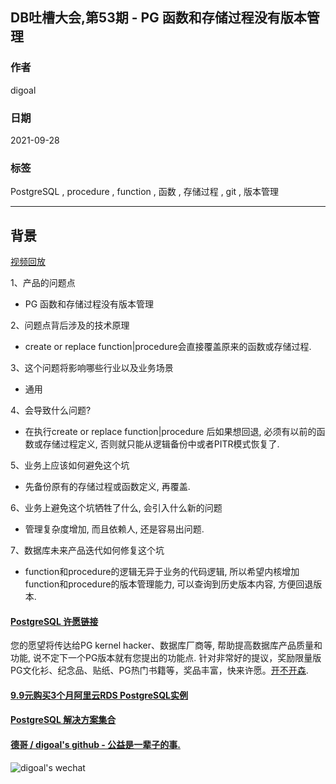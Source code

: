 ## DB吐槽大会,第53期 - PG 函数和存储过程没有版本管理  
  
### 作者  
digoal  
  
### 日期  
2021-09-28  
  
### 标签  
PostgreSQL , procedure , function , 函数 , 存储过程 , git , 版本管理    
  
----  
  
## 背景  
[视频回放]()  
  
1、产品的问题点  
- PG 函数和存储过程没有版本管理  
  
2、问题点背后涉及的技术原理  
- create or replace function|procedure会直接覆盖原来的函数或存储过程.   
  
3、这个问题将影响哪些行业以及业务场景  
- 通用  
  
4、会导致什么问题?  
- 在执行create or replace function|procedure 后如果想回退, 必须有以前的函数或存储过程定义, 否则就只能从逻辑备份中或者PITR模式恢复了.   
  
5、业务上应该如何避免这个坑  
- 先备份原有的存储过程或函数定义, 再覆盖.   
  
6、业务上避免这个坑牺牲了什么, 会引入什么新的问题  
- 管理复杂度增加, 而且依赖人, 还是容易出问题.  
  
7、数据库未来产品迭代如何修复这个坑  
- function和procedure的逻辑无异于业务的代码逻辑, 所以希望内核增加function和procedure的版本管理能力, 可以查询到历史版本内容, 方便回退版本.    
     
  
#### [PostgreSQL 许愿链接](https://github.com/digoal/blog/issues/76 "269ac3d1c492e938c0191101c7238216")
您的愿望将传达给PG kernel hacker、数据库厂商等, 帮助提高数据库产品质量和功能, 说不定下一个PG版本就有您提出的功能点. 针对非常好的提议，奖励限量版PG文化衫、纪念品、贴纸、PG热门书籍等，奖品丰富，快来许愿。[开不开森](https://github.com/digoal/blog/issues/76 "269ac3d1c492e938c0191101c7238216").  
  
  
#### [9.9元购买3个月阿里云RDS PostgreSQL实例](https://www.aliyun.com/database/postgresqlactivity "57258f76c37864c6e6d23383d05714ea")
  
  
#### [PostgreSQL 解决方案集合](https://yq.aliyun.com/topic/118 "40cff096e9ed7122c512b35d8561d9c8")
  
  
#### [德哥 / digoal's github - 公益是一辈子的事.](https://github.com/digoal/blog/blob/master/README.md "22709685feb7cab07d30f30387f0a9ae")
  
  
![digoal's wechat](../pic/digoal_weixin.jpg "f7ad92eeba24523fd47a6e1a0e691b59")
  
